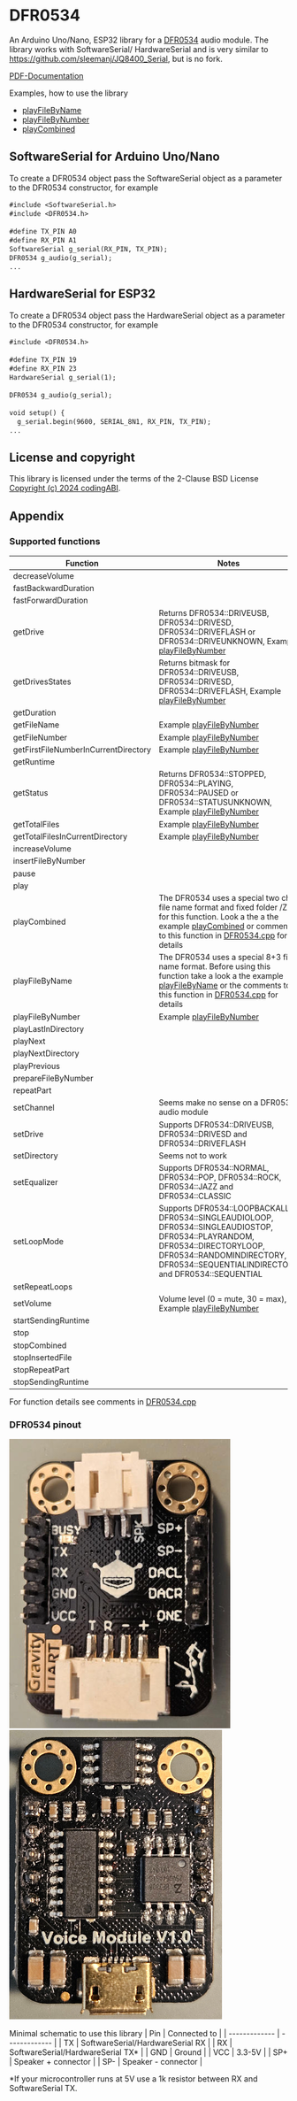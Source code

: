 # DFR0534
An Arduino Uno/Nano, ESP32 library for a [DFR0534](https://wiki.dfrobot.com/Voice_Module_SKU__DFR0534) audio module. The library works with SoftwareSerial/ HardwareSerial and is very similar to https://github.com/sleemanj/JQ8400_Serial, but is no fork.

[PDF-Documentation](DFR0534.pdf)

Examples, how to use the library
- [playFileByName](/examples/playFileByName/playFileByName.ino)
- [playFileByNumber](/examples/playFileByNumber/playFileByNumber.ino)
- [playCombined](/examples/playCombined/playCombined.ino)

## SoftwareSerial for Arduino Uno/Nano
To create a DFR0534 object pass the SoftwareSerial object as a parameter to the DFR0534 constructor, for example

```
#include <SoftwareSerial.h>
#include <DFR0534.h>

#define TX_PIN A0
#define RX_PIN A1
SoftwareSerial g_serial(RX_PIN, TX_PIN);
DFR0534 g_audio(g_serial);
...
```

## HardwareSerial for ESP32
To create a DFR0534 object pass the HardwareSerial object as a parameter to the DFR0534 constructor, for example

```
#include <DFR0534.h>

#define TX_PIN 19
#define RX_PIN 23
HardwareSerial g_serial(1);

DFR0534 g_audio(g_serial);

void setup() {
  g_serial.begin(9600, SERIAL_8N1, RX_PIN, TX_PIN);
...
```

## License and copyright
This library is licensed under the terms of the 2-Clause BSD License [Copyright (c) 2024 codingABI](LICENSE.txt). 

## Appendix

### Supported functions


| Function  | Notes |
| ------------- | ------------- |
| decreaseVolume |   |
| fastBackwardDuration |   |
| fastForwardDuration |   |
| getDrive | Returns DFR0534::DRIVEUSB, DFR0534::DRIVESD, DFR0534::DRIVEFLASH or DFR0534::DRIVEUNKNOWN, Example [playFileByNumber](/examples/playFileByNumber/playFileByNumber.ino) |
| getDrivesStates | Returns bitmask for DFR0534::DRIVEUSB, DFR0534::DRIVESD, DFR0534::DRIVEFLASH, Example [playFileByNumber](/examples/playFileByNumber/playFileByNumber.ino) |
| getDuration |   |
| getFileName | Example [playFileByNumber](/examples/playFileByNumber/playFileByNumber.ino)  |
| getFileNumber | Example [playFileByNumber](/examples/playFileByNumber/playFileByNumber.ino)  |
| getFirstFileNumberInCurrentDirectory | Example [playFileByNumber](/examples/playFileByNumber/playFileByNumber.ino)  |
| getRuntime |   |
| getStatus | Returns DFR0534::STOPPED, DFR0534::PLAYING, DFR0534::PAUSED or DFR0534::STATUSUNKNOWN, Example [playFileByNumber](/examples/playFileByNumber/playFileByNumber.ino)|
| getTotalFiles | Example [playFileByNumber](/examples/playFileByNumber/playFileByNumber.ino)  |
| getTotalFilesInCurrentDirectory | Example [playFileByNumber](/examples/playFileByNumber/playFileByNumber.ino)  |
| increaseVolume |   |
| insertFileByNumber |   |
| pause |   |
| play |   |
| playCombined | The DFR0534 uses a special two char file name format and fixed folder /ZH for this function. Look a the a the example [playCombined](/examples/playCombined/playCombined.ino) or  comments to this function in [DFR0534.cpp](src/DFR0534.cpp) for details |
| playFileByName | The DFR0534 uses a special 8+3 file name format. Before using this function take a look a the example [playFileByName](/examples/playFileByName/playFileByName.ino) or the comments to this function in [DFR0534.cpp](src/DFR0534.cpp) for details |
| playFileByNumber | Example [playFileByNumber](/examples/playFileByNumber/playFileByNumber.ino)  |
| playLastInDirectory |   |
| playNext |   |
| playNextDirectory |   |
| playPrevious |   |
| prepareFileByNumber |   |
| repeatPart |   |
| setChannel | Seems make no sense on a DFR0534 audio module |
| setDrive | Supports DFR0534::DRIVEUSB, DFR0534::DRIVESD and DFR0534::DRIVEFLASH |
| setDirectory | Seems not to work |
| setEqualizer | Supports DFR0534::NORMAL, DFR0534::POP, DFR0534::ROCK, DFR0534::JAZZ and DFR0534::CLASSIC  |
| setLoopMode | Supports DFR0534::LOOPBACKALL, DFR0534::SINGLEAUDIOLOOP, DFR0534::SINGLEAUDIOSTOP, DFR0534::PLAYRANDOM, DFR0534::DIRECTORYLOOP, DFR0534::RANDOMINDIRECTORY, DFR0534::SEQUENTIALINDIRECTORY and DFR0534::SEQUENTIAL |
| setRepeatLoops |   |
| setVolume | Volume level (0 = mute, 30 = max), Example [playFileByNumber](/examples/playFileByNumber/playFileByNumber.ino)  |
| startSendingRuntime |   |
| stop |   |
| stopCombined |   |
| stopInsertedFile |   |
| stopRepeatPart |   |
| stopSendingRuntime |   |

For function details see comments in [DFR0534.cpp](src/DFR0534.cpp)

### DFR0534 pinout

![DFR0534 frontside](assets/images/DFR0534.jpg)
![DFR0534 backside](assets/images/DFR0534_backside.jpg)

Minimal schematic to use this library
| Pin  | Connected to |
| ------------- | ------------- |
| TX | SoftwareSerial/HardwareSerial RX  |
| RX | SoftwareSerial/HardwareSerial TX* |
| GND | Ground  |
| VCC | 3.3-5V  |
| SP+ | Speaker + connector |
| SP- | Speaker - connector |

*If your microcontroller runs at 5V use a 1k resistor between RX and SoftwareSerial TX.
